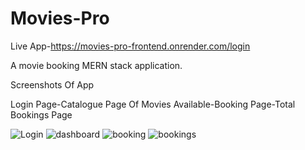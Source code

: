 # Movies-Pro
Live App-https://movies-pro-frontend.onrender.com/login

A movie booking MERN stack application.

Screenshots Of App

Login Page-Catalogue Page  Of Movies Available-Booking Page-Total Bookings Page

![Login](https://github.com/Arijit-2002/Movies-Pro/assets/82672398/f89092e9-6d5d-41d2-a3e3-10ea0cc452a5)
![dashboard](https://github.com/Arijit-2002/Movies-Pro/assets/82672398/ee705f4b-8c9f-4abd-ae19-17aef1fef45c)
![booking](https://github.com/Arijit-2002/Movies-Pro/assets/82672398/6f6c9bce-6925-4520-b41f-534dec368f29)
![bookings](https://github.com/Arijit-2002/Movies-Pro/assets/82672398/5f098daa-1efd-42d3-830a-d95672e0aec3)

